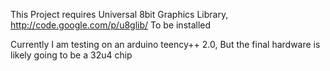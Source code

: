 This Project requires Universal 8bit Graphics Library, http://code.google.com/p/u8glib/ To be installed

Currently I am testing on an arduino teency++ 2.0, But the final hardware is likely going to be a 32u4 chip
